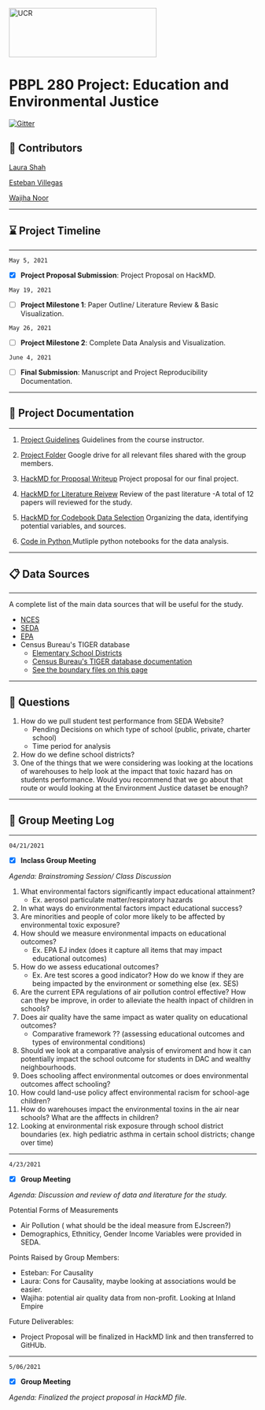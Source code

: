
<img src="https://spatial.ucr.edu/images/UCR_logo_long.png" alt="UCR"
	title="University of California" width="300" height="100"  />

# PBPL 280 Project: Education and Environmental Justice

[![Gitter](https://badges.gitter.im/p280s21project3/community.svg)](https://gitter.im/p280s21project3/community?utm_source=badge&utm_medium=badge&utm_campaign=pr-badge)

## :pushpin: Contributors
[Laura Shah](https://github.com/lsala010/)

[Esteban Villegas](https://github.com/evill092)

[Wajiha Noor](https://github.com/WawNun)

-------

## :hourglass: Project Timeline

----

`May 5, 2021` 

- [x] **Project Proposal Submission**: Project Proposal on HackMD.

`May 19, 2021 `

- [ ] **Project Milestone 1**: Paper Outline/ Literature Review & Basic Visualization.

`May 26, 2021 `
- [ ] **Project Milestone 2**: Complete Data Analysis and Visualization.

`June 4, 2021`
- [ ] **Final Submission**: Manuscript and Project Reproducibility Documentation. 
 
------

## 📝 Project Documentation
------
1. [Project Guidelines](https://sergerey.org/pbpl280s21/projects.html)
 Guidelines from the course instructor.
 
2. [Project Folder](https://drive.google.com/drive/u/1/folders/0AOU5SGI5NYK2Uk9PVA)
Google drive for all relevant files shared with the group members.

3.  [HackMD for Proposal Writeup](https://hackmd.io/@xSZKUBllSUCUfYxmgoh_yA/SyurmYCUd)
Project proposal for our final project.
  
4. [HackMD for Literature Reivew](https://hackmd.io/@Laura786/S15WsEJ__/edit)
Review of the past literature -A total of 12 papers will reviewed for the study.

6. [HackMD for Codebook Data Selection](https://hackmd.io/@Laura786/ryJBHa-uu/edit) 
 Organizing the data, identifying potential variables, and sources. 
 
 7. [Code in Python ](https://github.com/preetijuturu/p280s21project3/tree/main/Codebook)
 Mutliple python notebooks for the data analysis.
 ------
 
##  :clipboard: Data Sources
----
A complete list of the main data sources that will be useful for the study.
  - [NCES](https://open.quiltdata.com/b/spatial-ucr/tree/nces/schools/)
  - [SEDA](https://edopportunity.org/) 
  - [EPA](https://open.quiltdata.com/b/spatial-ucr/tree/epa/ejscreen/)
  - Census Bureau's TIGER database
     - [Elementary School Districts]( http://www2.census.gov/geo/tiger/TIGER2010DP1/ELSD_2010Census_DP1.zip)
     - [Census Bureau's TIGER database documentation]( https://www.census.gov/programs-surveys/saipe/technical-documentation/methodology/school-districts/overview-school-district.html)
     - [See the boundary files on this page]( https://www.census.gov/geographies/mapping-files/2010/geo/tiger-data.html)


-----
 ## :speech_balloon: Questions
1. How do we pull student test performance from SEDA Website? 
    - Pending Decisions on which type of school (public, private, charter school)
    - Time period for analysis 
2. How do we define school districts? 
3. One of the things that we were considering was looking at the locations of warehouses to help look at the impact that toxic hazard has on students performance. Would you recommend that we go about that route or would looking at the Environment Justice dataset be enough? 
----


## :date: Group Meeting Log
----
`04/21/2021`
 - [x]  **Inclass Group Meeting** 

*Agenda: Brainstroming Session/ Class Discussion*

 1. What environmental factors significantly impact educational attainment?
    - Ex. aerosol particulate matter/respiratory hazards
3. In what ways do environmental factors impact educational success?
4. Are minorities and people of color more likely to be affected by environmental toxic exposure? 
5. How should we measure environmental impacts on educational outcomes?
    - Ex. EPA EJ index (does it capture all items that may impact educational outcomes)
7. How do we assess educational outcomes?
    - Ex. Are test scores a good indicator? How do we know if they are being impacted by the environment or something else (ex. SES)
8. Are the current EPA regulations of air pollution control effective? How can they be improve, in order to alleviate the health inpact of children in schools? 
9. Does air quality have the same impact as water quality on educational outcomes?
    - Comparative framework ?? (assessing educational outcomes and types of environmental conditions)
11. Should we look at a comparative analysis of enviroment and how it can potentially impact the school outcome for students in DAC and wealthy neighbourhoods.
12. Does schooling affect environmental outcomes or does environmental outcomes affect schooling?
13. How could land-use policy affect environmental racism for school-age children?
14. How do warehouses impact the environmental toxins in the air near schools? What are the afffects in children? 
15. Looking at environmental risk exposure through school district boundaries (ex. high pediatric asthma in certain school districts; change over time)
-----

`4/23/2021` 
 - [x]   **Group Meeting** 

*Agenda: Discussion and review of data and literature for the study.*

 Potential Forms of Measurements
   -  Air Pollution ( what should be the ideal measure from EJscreen?)
   -  Demographics, Ethniticy, Gender Income Variables were provided in SEDA.
   
 Points Raised by Group Members:
   - Esteban: For Causality 
   - Laura: Cons for Causality, maybe looking at associations would be easier.  
   - Wajiha: potential air quality data from non-profit. Looking at Inland Empire 
    
  Future Deliverables:
   -  Project Proposal will be finalized in HackMD link and then transferred to GitHUb.
------

`5/06/2021`
- [x]  **Group Meeting** 

 *Agenda: Finalized the project proposal in HackMD file.*

